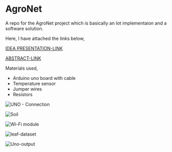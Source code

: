 # AgroNet
A repo for the AgroNet project which is basically an Iot implementaion and a software solution.

Here, I have attached the links below,

[IDEA PRESENTATION-LINK](https://drive.google.com/file/d/1FeDWGI2GtCCQ6GxvireHW_XKeTAJmTvh/view?usp=sharing)

[ABSTRACT-LINK](https://drive.google.com/file/d/1b5XukFOHC8vxv84uGxiSXfJGChcNkTjr/view?usp=sharing)

Materials used,
* Arduino uno board with cable
* Temperature sensor
* Jumper wires
* Resistors


![UNO - Connection](https://github.com/KRISHNA-663/AgroNet/assets/93438911/7bfe1e85-f04a-41ab-812f-69cc3021bb33)

![Soil](https://github.com/KRISHNA-663/AgroNet/assets/93438911/12879998-ee43-4002-9842-7b0ff08fff1c)

![Wi-Fi module](https://github.com/KRISHNA-663/AgroNet/assets/93438911/7bfceeb4-1415-4da5-a020-32c98b8e26e1)

![leaf-dataset](https://github.com/KRISHNA-663/AgroNet/assets/93438911/36ef47dd-37f8-4c90-b214-885ffef2e8f5)

![Uno-output](https://github.com/KRISHNA-663/AgroNet/assets/93438911/712c3edf-3440-45e6-b507-cc71d5155b8e)


